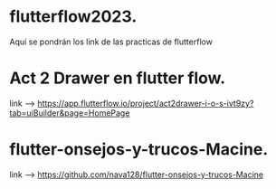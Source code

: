 # flutterflow2023.
Aquí se pondrán los link de las practicas de flutterflow

# Act 2 Drawer en flutter flow.
  link --> https://app.flutterflow.io/project/act2drawer-i-o-s-ivt9zy?tab=uiBuilder&page=HomePage

# flutter-onsejos-y-trucos-Macine.
link --> https://github.com/nava128/flutter-onsejos-y-trucos-Macine

